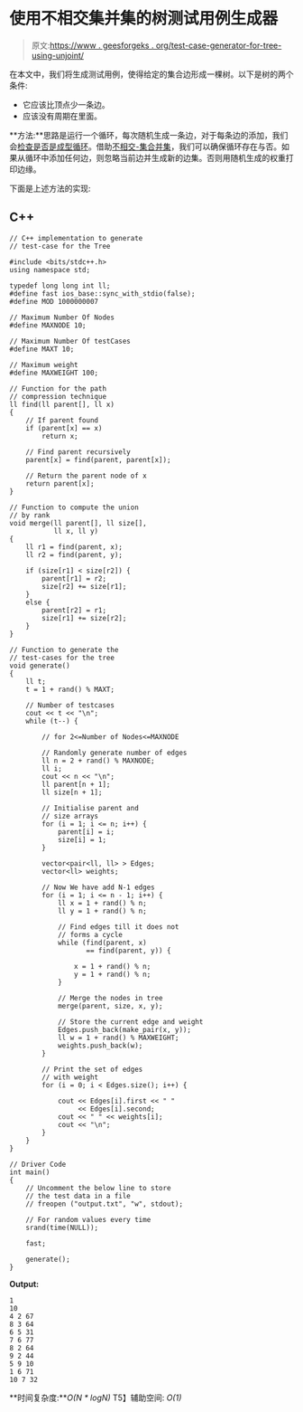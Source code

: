 # 使用不相交集并集的树测试用例生成器

> 原文:[https://www . geesforgeks . org/test-case-generator-for-tree-using-unjoint/](https://www.geeksforgeeks.org/test-case-generator-for-tree-using-disjoint-set-union/)

在本文中，我们将生成测试用例，使得给定的集合边形成一棵树。以下是树的两个条件:

*   它应该比顶点少一条边。
*   应该没有周期在里面。

**方法:**思路是运行一个循环，每次随机生成一条边，对于每条边的添加，我们会[检查是否是成型循环](https://www.geeksforgeeks.org/check-given-graph-tree/)。借助[不相交-集合并集](https://www.geeksforgeeks.org/union-find/)，我们可以确保循环存在与否。如果从循环中添加任何边，则忽略当前边并生成新的边集。否则用随机生成的权重打印边缘。

下面是上述方法的实现:

## C++

```
// C++ implementation to generate
// test-case for the Tree

#include <bits/stdc++.h>
using namespace std;

typedef long long int ll;
#define fast ios_base::sync_with_stdio(false);
#define MOD 1000000007

// Maximum Number Of Nodes
#define MAXNODE 10;

// Maximum Number Of testCases
#define MAXT 10;

// Maximum weight
#define MAXWEIGHT 100;

// Function for the path
// compression technique
ll find(ll parent[], ll x)
{
    // If parent found
    if (parent[x] == x)
        return x;

    // Find parent recursively
    parent[x] = find(parent, parent[x]);

    // Return the parent node of x
    return parent[x];
}

// Function to compute the union
// by rank
void merge(ll parent[], ll size[],
           ll x, ll y)
{
    ll r1 = find(parent, x);
    ll r2 = find(parent, y);

    if (size[r1] < size[r2]) {
        parent[r1] = r2;
        size[r2] += size[r1];
    }
    else {
        parent[r2] = r1;
        size[r1] += size[r2];
    }
}

// Function to generate the
// test-cases for the tree
void generate()
{
    ll t;
    t = 1 + rand() % MAXT;

    // Number of testcases
    cout << t << "\n";
    while (t--) {

        // for 2<=Number of Nodes<=MAXNODE

        // Randomly generate number of edges
        ll n = 2 + rand() % MAXNODE;
        ll i;
        cout << n << "\n";
        ll parent[n + 1];
        ll size[n + 1];

        // Initialise parent and
        // size arrays
        for (i = 1; i <= n; i++) {
            parent[i] = i;
            size[i] = 1;
        }

        vector<pair<ll, ll> > Edges;
        vector<ll> weights;

        // Now We have add N-1 edges
        for (i = 1; i <= n - 1; i++) {
            ll x = 1 + rand() % n;
            ll y = 1 + rand() % n;

            // Find edges till it does not
            // forms a cycle
            while (find(parent, x)
                   == find(parent, y)) {

                x = 1 + rand() % n;
                y = 1 + rand() % n;
            }

            // Merge the nodes in tree
            merge(parent, size, x, y);

            // Store the current edge and weight
            Edges.push_back(make_pair(x, y));
            ll w = 1 + rand() % MAXWEIGHT;
            weights.push_back(w);
        }

        // Print the set of edges
        // with weight
        for (i = 0; i < Edges.size(); i++) {

            cout << Edges[i].first << " "
                 << Edges[i].second;
            cout << " " << weights[i];
            cout << "\n";
        }
    }
}

// Driver Code
int main()
{
    // Uncomment the below line to store
    // the test data in a file
    // freopen ("output.txt", "w", stdout);

    // For random values every time
    srand(time(NULL));

    fast;

    generate();
}
```

**Output:**

```
1
10
4 2 67
8 3 64
6 5 31
7 6 77
8 2 64
9 2 44
5 9 10
1 6 71
10 7 32

```

**时间复杂度:***O(N * logN)*
T5】辅助空间: *O(1)*